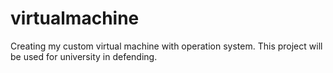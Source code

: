 # virtualmachine
Creating my custom virtual machine with operation system. This project will be used for university in defending.
